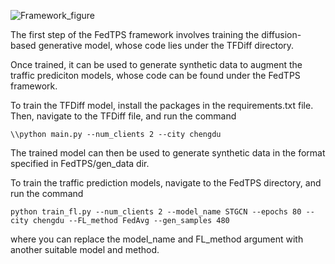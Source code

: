 ![Framework_figure](https://github.com/user-attachments/assets/32d6899f-59e6-4d09-a2f3-aae68bbe9349)

The first step of the FedTPS framework involves training the diffusion-based generative model, whose code lies under the TFDiff directory. 

Once trained, it can be used to generate synthetic data to augment the traffic prediciton models, whose code can be found under the FedTPS framework. 


To train the TFDiff model, install the packages in the requirements.txt file. Then, navigate to the TFDiff file, and run the command

``
\\python main.py --num_clients 2 --city chengdu
``

The trained model can then be used to generate synthetic data in the format specified in FedTPS/gen_data dir. 

To train the traffic prediction models, navigate to the FedTPS directory, and run the command

``
python train_fl.py --num_clients 2 --model_name STGCN --epochs 80 --city chengdu --FL_method FedAvg --gen_samples 480
``

where you can replace the model_name and FL_method argument with another suitable model and method. 
